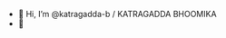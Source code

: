 - 👋 Hi, I’m @katragadda-b / KATRAGADDA BHOOMIKA
- 👀 


<!---
katragadda-b/katragadda-b is a ✨ special ✨ repository because its `README.md` (this file) appears on your GitHub profile.
You can click the Preview link to take a look at your changes.
--->
